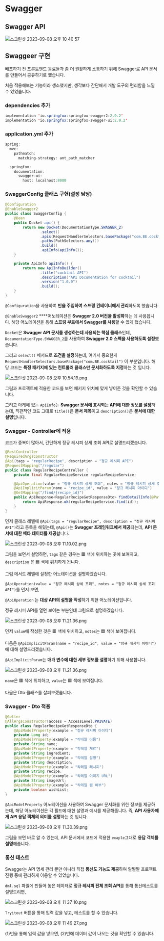 # Swagger

## Swagger API

![스크린샷 2023-09-08 오후 10 40 57](https://github.com/Heo-y-y/development-blog/assets/112863029/87eaad88-ec6f-426a-8da4-b3b4cb5658e2)

## Swaggeer 구현

배포하기 전 프론트엔드 동료들과 좀 더 원활하게 소통하기 위해 Swagger로 API 문서를 만들어서 공유하기로 했습니다.

처음 적용해보는 기능이라 생소했지만, 생각보다 간단해서 개발 도구의 편리함을 느낄 수 있었습니다.

### dependencies 추가

```java
implementation 'io.springfox:springfox-swagger2:2.9.2'
implementation 'io.springfox:springfox-swagger-ui:2.9.2'
```

### application.yml 추가

```java
spring:
  mvc:
    pathmatch:
      matching-strategy: ant_path_matcher

  springfox:
    documentation:
      swagger-ui:
        host: localhost:8080
```

### SwaggerConfig 클래스 구현(설정 담당)

```java
@Configuration
@EnableSwagger2
public class SwaggerConfig {
    @Bean
    public Docket api() {
        return new Docket(DocumentationType.SWAGGER_2)
                .select()
                .apis(RequestHandlerSelectors.basePackage("com.BE.cocktail"))
                .paths(PathSelectors.any())
                .build()
                .apiInfo(apiInfo());
    }

    private ApiInfo apiInfo() {
        return new ApiInfoBuilder()
                .title("cocktail API")
                .description("API Documentation for cocktail")
                .version("1.0.0")
                .build();
    }
}
```

`@Configuration`을 사용하여 **빈을 주입하여 스프링 컨테이너에서 관리**하도록 했습니다.

`@EnableSwagger2` ****어노테이션은 **Swagger 2.0 버전을 활성화**하는 데 사용됩니다. 해당 어노테이션을 통해 **스프링 부트에서 Swagger를 사용**할 수 있게 했습니다.

`Docket`은 **Swagger API 문서를 생성하는데 사용되는 핵심 클래스**인데, `DocumentationType.SWAGGER_2`를 사용하여 **Swagger 2.0 스펙을 사용하도록 설정**했습니다.

그리고 `select()` 메서드로 **조건을 설정**하는데, 여기서 중요한게 `RequestHandlerSelectors.basePackage("com.BE.cocktail")` 이 부분입니다. 해당 코드는 **특정 패키지에 있는 컨트롤러 클래스만 문서화하도록 지정**하는 것 입니다.

![스크린샷 2023-09-08 오후 10.54.19.png](https://github.com/Heo-y-y/development-blog/assets/112863029/4d51914a-2b19-4e9c-980d-105cde8876dd)

그림과 프로젝트에 적용한 코드를 보면 패키지 위치에 맞게 넣어준 것을 확인할 수 있습니다.

그리고 아래에 있는 `ApiInfo`는 **Swagger 문서에 표시되는 API에 대한 정보를 설정**하는데, 직관적인 코드 그대로 `title()`은 **문서 제목**이고 `description()`은 **문서에 대한 설명**입니다.

### Swagger - Controller에 적용

코드가 중복이 많아서, 간단하게 정규 레시피 상세 조회 API로 설명드리겠습니다.

```java
@RestController
@RequiredArgsConstructor
@Api(tags = "regularRecipe", description = "정규 레시피 API")
@RequestMapping("/regular")
public class RegularRecipeController {
    private final RegularRecipeService regularRecipeService;

    @ApiOperation(value = "정규 레시피 상세 조회", notes = "정규 레시피 상세 조회 API")
    @ApiImplicitParam(name = "recipe_id", value = "정규 레시피 아이디")
    @GetMapping("/find/{recipe_id}")
    public ApiResponse<RegularRecipeGetResponseDto> findDetailInfo(@PathVariable("recipe_id") Long id) {
        return ApiResponse.ok(regularRecipeService.find(id));
    }
}
```

먼저 클래스 레벨에 `@Api(tags = "regularRecipe", description = "정규 레시피 API")`라고 등록을 해줬는데, `@Api()`는 **Swagger 프레임워크에서 제공**되는데, **API 문서에 대한 메타 데이터를 제공**합니다.

![스크린샷 2023-09-08 오후 11.10.02.png](https://github.com/Heo-y-y/development-blog/assets/112863029/3cfb80fa-f8a3-40e5-8416-f9effbee55d2)

그림을 보면서 설명하면, `tags` 같은 경우는 🟥 색에 위치하는 곳에 보여지고, `description` 은 🟦 색에 위치하게 됩니다.

그럼 메서드 레벨에 설정한 어노테이션을 설명하겠습니다.

`@ApiOperation(value = "정규 레시피 상세 조회", notes = "정규 레시피 상세 조회 API")`를 먼저 보면,

`@ApiOperation` 는 **대상 API의 설명을 작성**하기 위한 어노테이션입니다.

정규 레시피 API를 열면 보이는 부분인데 그림으로 설명하겠습니다.

![스크린샷 2023-09-08 오후 11.21.36.png](https://github.com/Heo-y-y/development-blog/assets/112863029/4dceddec-ade8-43b8-b8ea-cb5ab96dc797)

먼저 `value`에 작성한 것은 🟥 색에 위치하고, `notes`는  🟦 색에 보여집니다.

다음은 `@ApiImplicitParam(name = "recipe_id", value = "정규 레시피 아이디")`에 대해 설명드리겠습니다.

`@ApiImplicitParam`는 **매개 변수에 대한 세부 정보를 설명**하기 위해 사용합니다.

![스크린샷 2023-09-08 오후 11.21.36.png](https://github.com/Heo-y-y/development-blog/assets/112863029/ee6d4827-571f-4242-8620-99facad03cda)

`name`은 🟥 색에 위치하고, `value`는  🟦 색에 보여집니다.

다음은 Dto 클래스를 살펴보겠습니다.

### Swagger - Dto 적용

```java
@Getter
@AllArgsConstructor(access = AccessLevel.PRIVATE)
public class RegularRecipeGetResponseDto {
    @ApiModelProperty(example = "정규 레시피 아이디")
    private Long id;
    @ApiModelProperty(example = "칵테일 이름")
    private String name;
    @ApiModelProperty(example = "칵테일 재료")
    private String ingredient;
    @ApiModelProperty(example = "칵테일 설명")
    private String description;
    @ApiModelProperty(example = "칵테일 레시피")
    private String recipe;
    @ApiModelProperty(example = "칵테일 이미지 URL")
    private String imageUrl;
    @ApiModelProperty(example = "칵테일 찜 여부")
    private boolean wishList;
}
```

`@ApiModelProperty` 어노테이션을 사용하여 Swagger 문서화를 위한 정보를 제공하는데, 해당 어노테이션은 각 필드에 대한 설명과 예시를 제공해줍니다. 즉, **API 사용자에게 API 응답 객체의 의미를 설명**하는 것 입니다.

![스크린샷 2023-09-08 오후 11.30.39.png](https://github.com/Heo-y-y/development-blog/assets/112863029/5fdf7f26-be85-4654-b494-a92bce0d8811)

그림을 보면 바로 알 수 있는데, API 문서에서 코드에 적용한 `exaple`그대로 **응답 객체를 설명**해줍니다.

### 통신 테스트

Swagger는 API 명세 관리 뿐만 아니라 직접 **통신도 기능도 제공**하여 알딸딸 프로젝트 진행 중에 편리하게 이용할 수 있었습니다.

`dml.sql` 파일에 만들어 놓은 데이터로 **정규 레시피 전체 조회 API**를 통해 통신테스트를 설명드리면,

![스크린샷 2023-09-08 오후 11 37 10.png](https://github.com/Heo-y-y/development-blog/assets/112863029/db88034d-f5d3-48bd-9e02-e6581511dbb6)

`Tryitout` 버튼을 통해 입력 값을 넣고, 테스트를 할 수 있습니다.

![스크린샷 2023-09-08 오후 11 49 27.png](https://github.com/Heo-y-y/development-blog/assets/112863029/a754fdfa-18f0-4d9f-b0c0-465e3f30884e)

(1)번을 통해 입력 값을 넣으면, (2)번에 데이터 값이 나오는 것을 확인할 수 있습니다.
